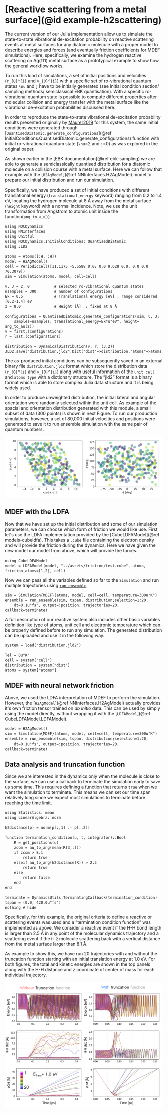 # [Reactive scattering from a metal surface](@id example-h2scattering)

The current version of our Julia implementation allow us to simulate the state-to-state
vibrational de-excitation probability on reactive scattering events at metal surfaces for any diatomic molecule 
with a proper model to describe energies and forces (and eventually friction coefficients for MDEF simulations). 
Here, specifically, we examine the hydrogen reactive scattering on Ag(111) metal surface as a prototypical example to show how the general
workflow works.

To run this kind of simulations, a set of initial positions and velocities (``r_{0}^{i}`` and ``v_{0}^{i}``) with a specific
set of ro-vibrational quantum states ``\nu`` and ``j`` have to be initially generated
(see initial condition section/ sampling methods/ semiclassical EBK quantisation).
With a specific ro-vibrational quantum state is possible to compute different properties
after molecular collision and energy transfer with the metal surface like the vibrational
de-excitation probabilities discussed here.

In order to reproduce the state-to-state vibrational de-excitation probability results presented originally by [Maurer2019](@cite) for this system, the same initial conditions were generated through [`QuantisedDiatomic.generate_configurations`](@ref InitialConditions.QuantisedDiatomic.generate_configurations)
function with initial ro-vibrational quantum state (``\nu``=2 and ``j``=0) as was explored in the original paper. 

As shown earlier in the [EBK documentation](@ref ebk-sampling) we are able to generate
a semiclassically quantised distribution for a diatomic molecule on a collision course
with a metal surface.
Here we can follow that example with the [`H2AgModel`](@ref NNInterfaces.H2AgModel) model
to prepare our initial distribution and run our simulation.

Specifically, we have produced a set of initial conditions with different translational energy (`translational_energy` keyword) ranging from 0.2 to 1.4 eV, locating the hydrogen molecule at 8 Å away from the metal
surface (`height` keyword) with a normal incidence. Note, we use the unit transformation from Angstrom to atomic unit inside the function(`ang_to_au()`)

```@example h2scatter
using NQCDynamics
using NNInterfaces
using Unitful
using NQCDynamics.InitialConditions: QuantisedDiatomic
using JLD2

atoms = Atoms([:H, :H])
model = H2AgModel()
cell = PeriodicCell([11.1175 -5.5588 0.0; 0.0 9.628 0.0; 0.0 0.0 70.3079])
sim = Simulation(atoms, model; cell=cell)

ν, J = 2, 0           # selected ro-vibrational quantum states  
nsamples = 300        # number of configurations      
Ek = 0.5              # Translational energy [eV] ; range considered [0.2-1.4] eV
z = 8.0               # Height [Å]  ; fixed at 8 Å

configurations = QuantisedDiatomic.generate_configurations(sim, ν, J;
    samples=nsamples, translational_energy=Ek*u"eV", height= ang_to_au(z))
v = first.(configurations)
r = last.(configurations)

distribution = DynamicalDistribution(v, r, (3,2))
JLD2.save("distribution.jld2",Dict("dist"=>distribution,"atoms"=>atoms,"cell"=>cell))

```
The as-produced initial conditions can be subsequently saved in an external binary file
`distribution.jld2` format which store the distribution data (``r_{0}^{i}`` and ``v_{0}^{i}``) along
with useful information of the `unit cell` and `atoms type` with a dictionary structure. The
”jld2” format is a binary format which is able to store complex Julia data structure and it
is being widely used.

In order to produce unweighted distribution, the initial lateral and angular orientation were randomly selected within the unit cell. As example of the spacial and orientation distribution generated with this module,  a small subset of data (300 points) is shown in next Figure. To run our production simulations, however, a set of 80,000 initial velocities and positions were generated to save it to run ensemble simulation with the same pair of quantum numbers.

![initial conditions](../assets/figures/icond_scatter.png)

## MDEF with the LDFA

Now that we have set up the initial distribution and some of our simulation parameters,
we can choose which form of friction we would like use.
First, let's use the LDFA implementation provided by the
[CubeLDFAModel](@ref models-cubeldfa).
This takes a `.cube` file containing the electron density and will provide the friction
during the dynamics.
Here we have given the new model our model from above, which will provide the forces.

```@example h2scatter
using CubeLDFAModel
model = LDFAModel(model, "../assets/friction/test.cube", atoms, friction_atoms=[1,2], cell)
```

Now we can pass all the variables defined so far to the `Simulation` and run multiple
trajectories using [`run_ensemble`](@ref).

```@example h2scatter
sim = Simulation{MDEF}(atoms, model, cell=cell, temperature=300u"K")
ensemble = run_ensemble(sim, tspan, distribution;selection=1:20,
    dt=0.1u"fs", output=:position, trajectories=20, callback=terminate)
```

A full description of our reactive system also includes other basic variables definition
like type of atoms, unit cell and electronic temperature which can be properly defined
before to run any simulation. The generated distribution can be uploaded and use it in the following way.

```@example reading
system = load("distribution.jld2")

Tel = 0u"K"
cell = system["cell"]
distribution = system["dist"]
atoms = system["atoms"]
```

## MDEF with neural network friction 

Above, we used the LDFA interpretation of MDEF to perform the simulation.
However, the [`H2AgModel`](@ref NNInterfaces.H2AgModel) actually provides it's own
friction tensor trained on *ab initio* data.
This can be used by simply using the model directly, without wrapping it with the
[`LDFAModel`](@ref CubeLDFAModel.LDFAModel).

```@example h2scatter
model = H2AgModel()
sim = Simulation{MDEF}(atoms, model, cell=cell, temperature=300u"K")
ensemble = run_ensemble(sim, tspan, distribution;selection=1:20,
    dt=0.1u"fs", output=:position, trajectories=20, callback=terminate)
```

## Data analysis and truncation function

Since we are interested in the dynamics only when the molecule is close to the surface,
we can use a callback to terminate the simulation early to save us some time.
This requires defining a function that returns `true` when we want the simulation to
terminate.
This means we can set our time span relatively long since we expect most simulations to
terminate before reaching the time limit.

```@example h2scatter
using Statistics: mean
using LinearAlgebra: norm

h2distance(p) = norm(p[:,1] .- p[:,2])

function termination_condition(u, t, integrator)::Bool
    R = get_positions(u)
    zcom = au_to_ang(mean(R[3,:]))
    if zcom > 8.1
        return true
    elseif au_to_ang(h2distance(R)) > 2.5
        return true
    else
        return false
    end
end

terminate = DynamicsUtils.TerminatingCallback(termination_condition)
tspan = (0.0, 420.0u"fs")
nothing # hide
```

Specifically, for this example, the original criteria to define a reactive or scattering events was used and a
”termination condition function” was implemented as above. We consider a reactive event if the H-H
bond length is larger than 2.5 Å in any point of the molecular dynamics trajectory and a
scattering event if the ``H_2`` molecule scattering back with a vertical distance from the metal
surface larger than 8.1 Å.

As example to show this, we have run 20 trajectories with and without the truncation
function starting with  an initial translation energy at 1.0 eV. For both figures, the total and kinetic energies are shown in
the top panels along with the H-H distance and z coordinate of center of mass for each
individual trajectory.

![truncation](../assets/figures/scattering_truncation.png)



